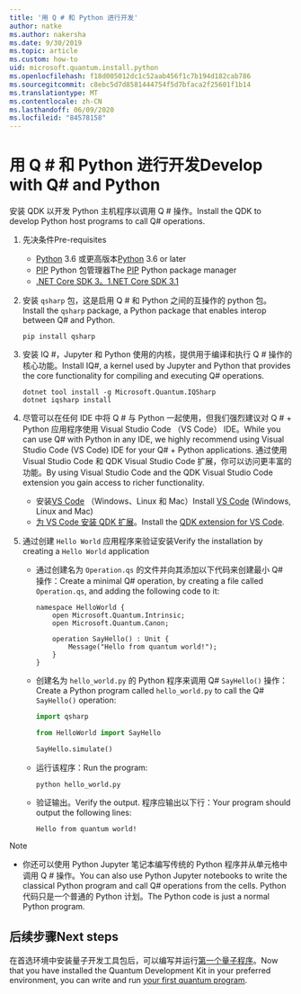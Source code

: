 ```yaml
---
title: '用 Q # 和 Python 进行开发'
author: natke
ms.author: nakersha
ms.date: 9/30/2019
ms.topic: article
ms.custom: how-to
uid: microsoft.quantum.install.python
ms.openlocfilehash: f18d005012dc1c52aab456f1c7b194d182cab786
ms.sourcegitcommit: c8ebc5d7d8581444754f5d7bfaca2f25601f1b14
ms.translationtype: MT
ms.contentlocale: zh-CN
ms.lasthandoff: 06/09/2020
ms.locfileid: "84578158"
---
```

# <a name="develop-with-q-and-python"></a><span data-ttu-id="5042d-102">用 Q # 和 Python 进行开发</span><span class="sxs-lookup"><span data-stu-id="5042d-102">Develop with Q# and Python</span></span>

<span data-ttu-id="5042d-103">安装 QDK 以开发 Python 主机程序以调用 Q # 操作。</span><span class="sxs-lookup"><span data-stu-id="5042d-103">Install the QDK to develop Python host programs to call Q# operations.</span></span>

1. <span data-ttu-id="5042d-104">先决条件</span><span class="sxs-lookup"><span data-stu-id="5042d-104">Pre-requisites</span></span>

    - <span data-ttu-id="5042d-105">[Python](https://www.python.org/downloads/) 3.6 或更高版本</span><span class="sxs-lookup"><span data-stu-id="5042d-105">[Python](https://www.python.org/downloads/) 3.6 or later</span></span>
    - <span data-ttu-id="5042d-106">[PIP](https://pip.pypa.io/en/stable/installing) Python 包管理器</span><span class="sxs-lookup"><span data-stu-id="5042d-106">The [PIP](https://pip.pypa.io/en/stable/installing) Python package manager</span></span>
    - [<span data-ttu-id="5042d-107">.NET Core SDK 3。1</span><span class="sxs-lookup"><span data-stu-id="5042d-107">.NET Core SDK 3.1</span></span>](https://dotnet.microsoft.com/download/dotnet-core/3.1)


1. <span data-ttu-id="5042d-108">安装 `qsharp` 包，这是启用 Q # 和 Python 之间的互操作的 python 包。</span><span class="sxs-lookup"><span data-stu-id="5042d-108">Install the `qsharp` package, a Python package that enables interop between Q# and Python.</span></span>

    ```
    pip install qsharp
    ```

1. <span data-ttu-id="5042d-109">安装 IQ #，Jupyter 和 Python 使用的内核，提供用于编译和执行 Q # 操作的核心功能。</span><span class="sxs-lookup"><span data-stu-id="5042d-109">Install IQ#, a kernel used by Jupyter and Python that provides the core functionality for compiling and executing Q# operations.</span></span>

    ```dotnetcli
    dotnet tool install -g Microsoft.Quantum.IQSharp
    dotnet iqsharp install
    ```
  
1. <span data-ttu-id="5042d-110">尽管可以在任何 IDE 中将 Q # 与 Python 一起使用，但我们强烈建议对 Q # + Python 应用程序使用 Visual Studio Code （VS Code） IDE。</span><span class="sxs-lookup"><span data-stu-id="5042d-110">While you can use Q# with Python in any IDE, we highly recommend using Visual Studio Code (VS Code) IDE for your Q# + Python applications.</span></span> <span data-ttu-id="5042d-111">通过使用 Visual Studio Code 和 QDK Visual Studio Code 扩展，你可以访问更丰富的功能。</span><span class="sxs-lookup"><span data-stu-id="5042d-111">By using Visual Studio Code and the QDK Visual Studio Code extension you gain access to richer functionality.</span></span>

    - <span data-ttu-id="5042d-112">安装[VS Code](https://code.visualstudio.com/download) （Windows、Linux 和 Mac）</span><span class="sxs-lookup"><span data-stu-id="5042d-112">Install [VS Code](https://code.visualstudio.com/download) (Windows, Linux and Mac)</span></span>
    - <span data-ttu-id="5042d-113">[为 VS Code 安装 QDK 扩展](https://marketplace.visualstudio.com/items?itemName=quantum.quantum-devkit-vscode)。</span><span class="sxs-lookup"><span data-stu-id="5042d-113">Install the [QDK extension for VS Code](https://marketplace.visualstudio.com/items?itemName=quantum.quantum-devkit-vscode).</span></span>

1. <span data-ttu-id="5042d-114">通过创建 `Hello World` 应用程序来验证安装</span><span class="sxs-lookup"><span data-stu-id="5042d-114">Verify the installation by creating a `Hello World` application</span></span>

    - <span data-ttu-id="5042d-115">通过创建名为 `Operation.qs` 的文件并向其添加以下代码来创建最小 Q# 操作：</span><span class="sxs-lookup"><span data-stu-id="5042d-115">Create a minimal Q# operation, by creating a file called `Operation.qs`, and adding the following code to it:</span></span>

        ```qsharp
        namespace HelloWorld {
            open Microsoft.Quantum.Intrinsic;
            open Microsoft.Quantum.Canon;

            operation SayHello() : Unit {
                Message("Hello from quantum world!");
            }
        }
        ```

    - <span data-ttu-id="5042d-116">创建名为 `hello_world.py` 的 Python 程序来调用 Q# `SayHello()` 操作：</span><span class="sxs-lookup"><span data-stu-id="5042d-116">Create a Python program called `hello_world.py` to call the Q# `SayHello()` operation:</span></span>

        ```python
        import qsharp

        from HelloWorld import SayHello

        SayHello.simulate()
        ```

    - <span data-ttu-id="5042d-117">运行该程序：</span><span class="sxs-lookup"><span data-stu-id="5042d-117">Run the program:</span></span>

        ```
        python hello_world.py
        ```

    - <span data-ttu-id="5042d-118">验证输出。</span><span class="sxs-lookup"><span data-stu-id="5042d-118">Verify the output.</span></span> <span data-ttu-id="5042d-119">程序应输出以下行：</span><span class="sxs-lookup"><span data-stu-id="5042d-119">Your program should output the following lines:</span></span>

        ```
        Hello from quantum world!
        ```


> [!NOTE]
> * <span data-ttu-id="5042d-120">你还可以使用 Python Jupyter 笔记本编写传统的 Python 程序并从单元格中调用 Q # 操作。</span><span class="sxs-lookup"><span data-stu-id="5042d-120">You can also use Python Jupyter notebooks to write the classical Python program and call Q# operations from the cells.</span></span> <span data-ttu-id="5042d-121">Python 代码只是一个普通的 Python 计划。</span><span class="sxs-lookup"><span data-stu-id="5042d-121">The Python code is just a normal Python program.</span></span>

## <a name="next-steps"></a><span data-ttu-id="5042d-122">后续步骤</span><span class="sxs-lookup"><span data-stu-id="5042d-122">Next steps</span></span>

<span data-ttu-id="5042d-123">在首选环境中安装量子开发工具包后，可以编写并运行[第一个量子程序](xref:microsoft.quantum.quickstarts.qrng)。</span><span class="sxs-lookup"><span data-stu-id="5042d-123">Now that you have installed the Quantum Development Kit in your preferred environment, you can write and run [your first quantum program](xref:microsoft.quantum.quickstarts.qrng).</span></span>

